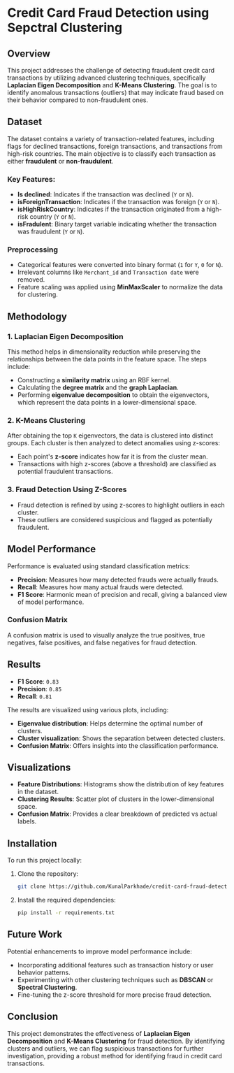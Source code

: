 # Credit Card Fraud Detection using Sepctral Clustering

## Overview

This project addresses the challenge of detecting fraudulent credit card transactions by utilizing advanced clustering techniques, specifically **Laplacian Eigen Decomposition** and **K-Means Clustering**. The goal is to identify anomalous transactions (outliers) that may indicate fraud based on their behavior compared to non-fraudulent ones.

## Dataset

The dataset contains a variety of transaction-related features, including flags for declined transactions, foreign transactions, and transactions from high-risk countries. The main objective is to classify each transaction as either **fraudulent** or **non-fraudulent**.

### Key Features:
- **Is declined**: Indicates if the transaction was declined (`Y` or `N`).
- **isForeignTransaction**: Indicates if the transaction was foreign (`Y` or `N`).
- **isHighRiskCountry**: Indicates if the transaction originated from a high-risk country (`Y` or `N`).
- **isFradulent**: Binary target variable indicating whether the transaction was fraudulent (`Y` or `N`).

### Preprocessing
- Categorical features were converted into binary format (`1` for `Y`, `0` for `N`).
- Irrelevant columns like `Merchant_id` and `Transaction date` were removed.
- Feature scaling was applied using **MinMaxScaler** to normalize the data for clustering.

## Methodology

### 1. **Laplacian Eigen Decomposition**

This method helps in dimensionality reduction while preserving the relationships between the data points in the feature space. The steps include:
- Constructing a **similarity matrix** using an RBF kernel.
- Calculating the **degree matrix** and the **graph Laplacian**.
- Performing **eigenvalue decomposition** to obtain the eigenvectors, which represent the data points in a lower-dimensional space.

### 2. **K-Means Clustering**

After obtaining the top `K` eigenvectors, the data is clustered into distinct groups. Each cluster is then analyzed to detect anomalies using z-scores:
- Each point's **z-score** indicates how far it is from the cluster mean.
- Transactions with high z-scores (above a threshold) are classified as potential fraudulent transactions.

### 3. **Fraud Detection Using Z-Scores**

- Fraud detection is refined by using z-scores to highlight outliers in each cluster.
- These outliers are considered suspicious and flagged as potentially fraudulent.

## Model Performance

Performance is evaluated using standard classification metrics:
- **Precision**: Measures how many detected frauds were actually frauds.
- **Recall**: Measures how many actual frauds were detected.
- **F1 Score**: Harmonic mean of precision and recall, giving a balanced view of model performance.

### Confusion Matrix

A confusion matrix is used to visually analyze the true positives, true negatives, false positives, and false negatives for fraud detection.

## Results

- **F1 Score**: `0.83`
- **Precision**: `0.85`
- **Recall**: `0.81`

The results are visualized using various plots, including:
- **Eigenvalue distribution**: Helps determine the optimal number of clusters.
- **Cluster visualization**: Shows the separation between detected clusters.
- **Confusion Matrix**: Offers insights into the classification performance.

## Visualizations

- **Feature Distributions**: Histograms show the distribution of key features in the dataset.
- **Clustering Results**: Scatter plot of clusters in the lower-dimensional space.
- **Confusion Matrix**: Provides a clear breakdown of predicted vs actual labels.

## Installation

To run this project locally:

1. Clone the repository:
    ```bash
    git clone https://github.com/KunalParkhade/credit-card-fraud-detection.git
    ```

2. Install the required dependencies:
    ```bash
    pip install -r requirements.txt
    ```

## Future Work

Potential enhancements to improve model performance include:
- Incorporating additional features such as transaction history or user behavior patterns.
- Experimenting with other clustering techniques such as **DBSCAN** or **Spectral Clustering**.
- Fine-tuning the z-score threshold for more precise fraud detection.

## Conclusion

This project demonstrates the effectiveness of **Laplacian Eigen Decomposition** and **K-Means Clustering** for fraud detection. By identifying clusters and outliers, we can flag suspicious transactions for further investigation, providing a robust method for identifying fraud in credit card transactions.
